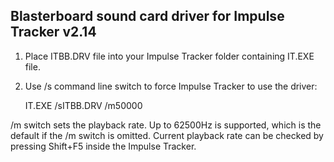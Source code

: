 **Blasterboard sound card driver for Impulse Tracker v2.14**
------------------------------------------------------------

1) Place ITBB.DRV file into your Impulse Tracker folder containing IT.EXE file.
2) Use /s command line switch to force Impulse Tracker to use the driver:

	IT.EXE /sITBB.DRV /m50000

/m switch sets the playback rate. Up to 62500Hz is supported, which is the default if the /m switch is omitted. 
Current playback rate can be checked by pressing Shift+F5 inside the Impulse Tracker.